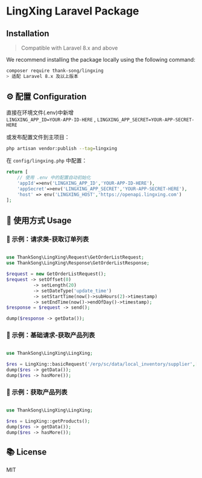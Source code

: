 # LingXing Laravel Package

## Installation

> Compatible with Laravel 8.x and above

We recommend installing the package locally using the following command:

```bash
composer require thank-song/lingxing
> 适配 Laravel 8.x 及以上版本

```

## ⚙️ 配置 Configuration
直接在环境文件(.env)中新增  
`LINGXING_APP_ID=YOUR-APP-ID-HERE` ,
`LINGXING_APP_SECRET=YOUR-APP-SECRET-HERE`

或发布配置文件到主项目：

```bash
php artisan vendor:publish --tag=lingxing
```

在 `config/lingxing.php` 中配置：

```php
return [
    // 使用 .env 中的配置自动初始化
    'appId'=>env('LINGXING_APP_ID','YOUR-APP-ID-HERE'),
    'appSecret'=>env('LINGXING_APP_SECRET','YOUR-APP-SECRET-HERE'),
    'host' => env('LINGXING_HOST','https://openapi.lingxing.com')
];
```

## 🚀 使用方式 Usage

### 📝 示例：请求类-获取订单列表
```php

use ThankSong\LingXing\Request\GetOrderListRequest;
use ThankSong\LingXing\Response\GetOrderListResponse;

$request = new GetOrderListRequest();
$request -> setOffset(0)
          -> setLength(20)
          -> setDateType('update_time')
          -> setStartTime(now()->subHours(2)->timestamp)
          -> setEndTime(now()->endOfDay()->timestamp);
$response = $request -> send();

dump($response -> getData());
```

### 📝 示例：基础请求-获取产品列表
```php

use ThankSong\LingXing\LingXing;

$res = LingXing::basicRequest('/erp/sc/data/local_inventory/supplier',['offset'=>$offset,'length'=>$length]);
dump($res -> getData());
dump($res -> hasMore());
```
### 📝 示例：获取产品列表
```php

use ThankSong\LingXing\LingXing;

$res = LingXing::getProducts();
dump($res -> getData());
dump($res -> hasMore());
```
## 📚 License

MIT
